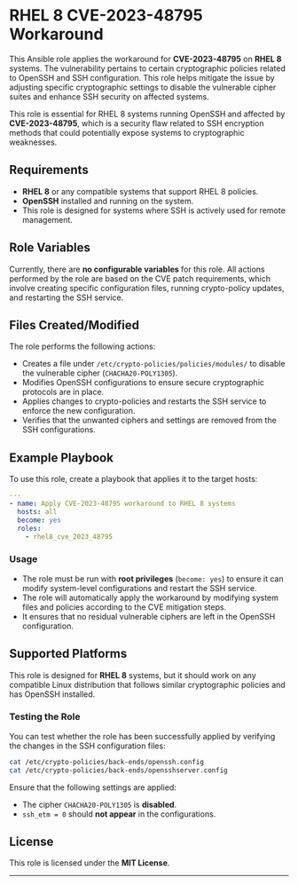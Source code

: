 # RHEL 8 CVE-2023-48795 Workaround

This Ansible role applies the workaround for **CVE-2023-48795** on **RHEL 8** systems. The vulnerability pertains to certain cryptographic policies related to OpenSSH and SSH configuration. This role helps mitigate the issue by adjusting specific cryptographic settings to disable the vulnerable cipher suites and enhance SSH security on affected systems.

This role is essential for RHEL 8 systems running OpenSSH and affected by **CVE-2023-48795**, which is a security flaw related to SSH encryption methods that could potentially expose systems to cryptographic weaknesses.

## Requirements

- **RHEL 8** or any compatible systems that support RHEL 8 policies.
- **OpenSSH** installed and running on the system.
- This role is designed for systems where SSH is actively used for remote management.

## Role Variables

Currently, there are **no configurable variables** for this role. All actions performed by the role are based on the CVE patch requirements, which involve creating specific configuration files, running crypto-policy updates, and restarting the SSH service.

## Files Created/Modified

The role performs the following actions:
- Creates a file under `/etc/crypto-policies/policies/modules/` to disable the vulnerable cipher (`CHACHA20-POLY1305`).
- Modifies OpenSSH configurations to ensure secure cryptographic protocols are in place.
- Applies changes to crypto-policies and restarts the SSH service to enforce the new configuration.
- Verifies that the unwanted ciphers and settings are removed from the SSH configurations.

## Example Playbook

To use this role, create a playbook that applies it to the target hosts:

```yaml
---
- name: Apply CVE-2023-48795 workaround to RHEL 8 systems
  hosts: all
  become: yes
  roles:
    - rhel8_cve_2023_48795
```

### Usage

- The role must be run with **root privileges** (`become: yes`) to ensure it can modify system-level configurations and restart the SSH service.
- The role will automatically apply the workaround by modifying system files and policies according to the CVE mitigation steps.
- It ensures that no residual vulnerable ciphers are left in the OpenSSH configuration.

## Supported Platforms

This role is designed for **RHEL 8** systems, but it should work on any compatible Linux distribution that follows similar cryptographic policies and has OpenSSH installed.

### Testing the Role

You can test whether the role has been successfully applied by verifying the changes in the SSH configuration files:

```bash
cat /etc/crypto-policies/back-ends/openssh.config
cat /etc/crypto-policies/back-ends/opensshserver.config
```

Ensure that the following settings are applied:
- The cipher `CHACHA20-POLY1305` is **disabled**.
- `ssh_etm = 0` should **not appear** in the configurations.

## License

This role is licensed under the **MIT License**.

---
